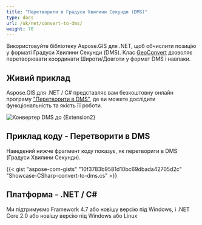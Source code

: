 ```yaml
---
title: "Перетворити в Градуси Хвилини Секунди (DMS)"
type: docs
url: /uk/net/convert-to-dms/
weight: 70
---
```


Використовуйте бібліотеку Aspose.GIS для .NET, щоб обчислити позицію у форматі Градуси Хвилини Секунди (DMS). Клас [GeoConvert](https://reference.aspose.com/gis/net/aspose.gis/geoconvert) дозволяє перетворювати координати Широти/Довготи у формат DMS і навпаки.

## **Живий приклад**

Aspose.GIS для .NET / C# представляє вам безкоштовну онлайн програму ["Перетворити в DMS"](https://products.aspose.app/gis/coordinates/convert-to-dms), де ви можете дослідити функціональність та якість її роботи.

![Конвертер DMS до {Extension2}](coordinates.png)

## **Приклад коду - Перетворити в DMS**

Наведений нижче фрагмент коду показує, як перетворити в DMS (Градуси Хвилини Секунди).

{{< gist "aspose-com-gists" "10f3783b9581d10bc69dbada42705d2c" "Showcase-CSharp-convert-to-dms.cs" >}}

## **Платформа - .NET / C#**

Ми підтримуємо Framework 4.7 або новішу версію під Windows, і .NET Core 2.0 або новішу версію під Windows або Linux
